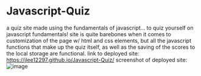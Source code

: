 # Javascript-Quiz
a quiz site made using the fundamentals of javascript... to quiz yourself on javascript fundamentals!
site is quite barebones when it comes to customization of the page w/ html and css elements, but all the javascript functions that make up the quiz itself, as well as the saving of the scores to the local storage are functional. 
link to deployed site: https://jlee12297.github.io/Javascript-Quiz/
screenshot of deployed site: 
![image](https://user-images.githubusercontent.com/105609656/176832477-2c407711-4705-4819-8090-c62920d4ac6c.png)
